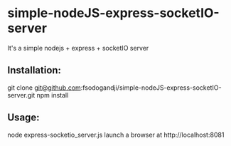 simple-nodeJS-express-socketIO-server
=====================================

It's a simple nodejs + express + socketIO server

Installation:
-------------
git clone git@github.com:fsodogandji/simple-nodeJS-express-socketIO-server.git
npm install

Usage:
---------
node express-socketio_server.js
launch a browser at http://localhost:8081

